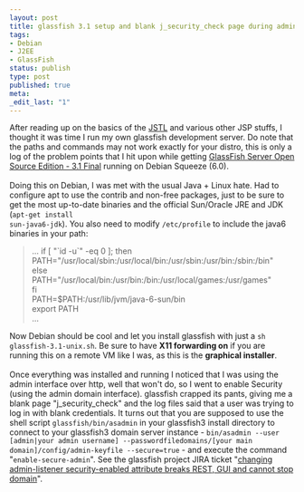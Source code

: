 ```yaml
---
layout: post
title: glassfish 3.1 setup and blank j_security_check page during admin login
tags:
- Debian
- J2EE
- GlassFish
status: publish
type: post
published: true
meta:
_edit_last: "1"
---
```

After reading up on the basics of the <a href="http://www.ibm.com/developerworks/java/library/j-jstl0211.html">JSTL</a>
and various other JSP stuffs, I thought it was time I run my own glassfish development server. Do note that the paths
and commands may not work exactly for your distro, this is only a log of the problem points that I hit upon while getting
<a href="http://glassfish.java.net/downloads/3.1-final.html">GlassFish Server Open Source Edition - 3.1 Final</a> running on Debian Squeeze (6.0).<br />
<br />
Doing this on Debian, I was met with the usual Java + Linux hate. Had to configure apt to use the contrib and non-free packages,
just to be sure to get the most up-to-date binaries and the official Sun/Oracle JRE and JDK (<code>apt-get install sun-java6-jdk</code>).
You also need to modify <code>/etc/profile</code> to include the java6 binaries in your path:
<blockquote>...
    if [ "`id -u`" -eq 0 ]; then<br />
    PATH="/usr/local/sbin:/usr/local/bin:/usr/sbin:/usr/bin:/sbin:/bin"<br />
    else<br />
    PATH="/usr/local/bin:/usr/bin:/bin:/usr/local/games:/usr/games"<br />
    fi<br />
    PATH=$PATH:/usr/lib/jvm/java-6-sun/bin<br />
    export PATH<br />
    ...
</blockquote>
Now Debian should be cool and let you install glassfish with just a <code>sh glassfish-3.1-unix.sh</code>.
Be sure to have <strong>X11 forwarding on</strong> if you are running this on a remote VM like I was, as this
is the <strong>graphical installer</strong>.<br />
<br />
Once everything was installed and running I noticed that I was using the admin interface over http, well that won't
do, so I went to enable Security (using the admin domain interface). glassfish crapped its pants, giving me a blank
page "j_security_check" and the log files said that a user was trying to log in with blank credentials. It turns out
that you are supposed to use the shell script <code>glassfish/bin/asadmin</code> in your glassfish3 install directory
to connect to your glassfish3 domain server instance -
<code>bin/asadmin --user [admin|your admin username] --passwordfiledomains/[your main domain]/config/admin-keyfile --secure=true</code>
- and execute the command "<code>enable-secure-admin</code>". See the glassfish project JIRA ticket
"<a href="http://java.net/jira/browse/GLASSFISH-16142?page=com.atlassian.jira.plugin.system.issuetabpanels%3Achangehistory-tabpanel">changing admin-listener security-enabled attribute breaks REST, GUI and cannot stop domain</a>".
